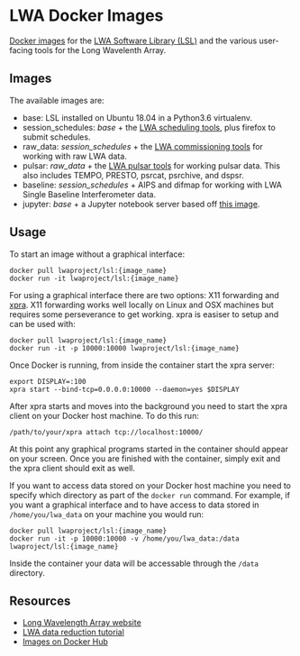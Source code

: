 # LWA Docker Images

[Docker images](https://hub.docker.com/u/lwaproject) for the [LWA Software Library (LSL)](https://github.com/lwa-project/lsl) and the various user-facing tools for the Long Wavelenth Array.

## Images
The available images are:
- base:  LSL installed on Ubuntu 18.04 in a Python3.6 virtualenv.
- session_schedules:  *base* + the [LWA scheduling tools](https://github.com/lwa-project/session_schedules), plus firefox to submit schedules.
- raw_data: *session_schedules* + the [LWA commissioning tools](https://github.com/lwa-project/commissioning) for working with raw LWA data.
- pulsar:  *raw_data* + the [LWA pulsar tools](https://github.com/lwa-project/pulsar) for working pulsar data.  This also includes TEMPO, PRESTO, psrcat, psrchive, and dspsr.
- baseline:  *session_schedules* + AIPS and difmap for working with LWA Single Baseline Interferometer data.
- jupyter:  *base* + a Jupyter notebook server based off [this image](https://github.com/jupyter/docker-stacks/tree/master/scipy-notebook).

## Usage
To start an image without a graphical interface:
```
docker pull lwaproject/lsl:{image_name}
docker run -it lwaproject/lsl:{image_name}
```

For using a graphical interface there are two options:  X11 forwarding and [xpra](https://xpra.org/).  X11 forwarding works well locally on Linux and OSX machines but requires some perseverance to get working.  xpra is easiser to setup and can be used with:
```
docker pull lwaproject/lsl:{image_name}
docker run -it -p 10000:10000 lwaproject/lsl:{image_name}
```
Once Docker is running, from inside the container start the xpra server:
```
export DISPLAY=:100
xpra start --bind-tcp=0.0.0.0:10000 --daemon=yes $DISPLAY
```
After xpra starts and moves into the background you need to start the xpra client on your Docker host machine.  To do this run:
```
/path/to/your/xpra attach tcp://localhost:10000/
```
At this point any graphical programs started in the container should appear on your screen.  Once you are finished with the container, simply exit and the xpra client should exit as well.

If you want to access data stored on your Docker host machine you need to specify which directory as part of the `docker run` command.  For example, if you want a graphical interface and to have access to data stored in `/home/you/lwa_data` on your machine you would run:
```
docker pull lwaproject/lsl:{image_name}
docker run -it -p 10000:10000 -v /home/you/lwa_data:/data lwaproject/lsl:{image_name}
```
Inside the container your data will be accessable through the `/data` directory.

## Resources
- [Long Wavelength Array website](http://lwa.unm.edu)
- [LWA data reduction tutorial](https://lda10g.alliance.unm.edu/tutorial/)
- [Images on Docker Hub](https://hub.docker.com/u/lwaproject)
